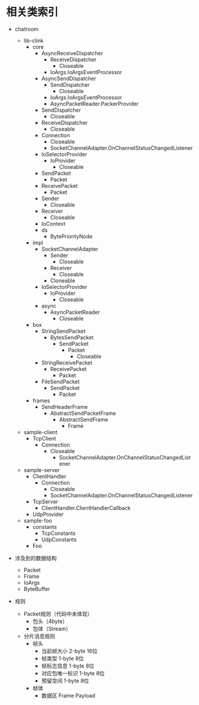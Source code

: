 # 相关类索引

- chatroom
  - lib-clink
    - core
      - AsyncReceiveDispatcher
        - ReceiveDispatcher
          - Closeable
        - IoArgs.IoArgsEventProcessor
      - AsyncSendDispatcher
        - SendDispatcher
          - Closeable
        - IoArgs.IoArgsEventProcessor
        - AsyncPacketReader.PackerProvider
      - SendDispatcher
        - Closeable
      - ReceiveDispatcher
        - Closeable
      - Connection
        - Closeable
        - SocketChannelAdapter.OnChannelStatusChangedListener
      - IoSelectorProvider
        - IoProvider
          - Closeable
      - SendPacket
        - Packet
      - ReceivePacket
        - Packet
      - Sender
        - Closeable
      - Receiver
        - Closeable
      - IoContext
      - ds
        - BytePriorityNode
    - impl
      - SocketChannelAdapter
        - Sender
          - Closeable
        - Receiver
          - Closeable
        - Cloneable
      - IoSelectorProvider
        - IoProvider
          - Closeable
      - async
        - AsyncPacketReader
          - Closeable
    - box
      - StringSendPacket
        - BytesSendPacket
          - SendPacket
            - Packet
              - Closeable
      - StringReceivePacket
        - ReceivePacket
          - Packet
      - FileSendPacket
        - SendPacket
          - Packet
    - frames
      - SendHeaderFrame
        - AbstractSendPacketFrame
          - AbstractSendFrame
            - Frame
  - sample-client
    - TcpClient
      - Connection
        - Closeable
          - SocketChannelAdapter.OnChannelStatusChangedListener
  - sample-server
    - ClientHandler
      - Connection
        - Closeable
        - SocketChannelAdapter.OnChannelStatusChangedListener
    - TcpServer
      - ClientHandler.ClientHandlerCallback
    - UdpProvider
  - sample-foo
    - constants
      - TcpConstants
      - UdpConstants
    - Foo

- 涉及到的数据结构
  - Packet
  - Frame
  - IoArgs
  - ByteBuffer

- 规则
  - Packet规则（代码中未体现）
    - 包头（4byte）
    - 包体（Stream）
  - 分片消息规则
    - 帧头
      - 当前帧大小 2-byte 16位
      - 帧类型 1-byte 8位
      - 帧标志信息 1-byte 8位
      - 对应包唯一标识 1-byte 8位
      - 预留空间 1-byte 8位
    - 帧体
      - 数据区 Frame Payload